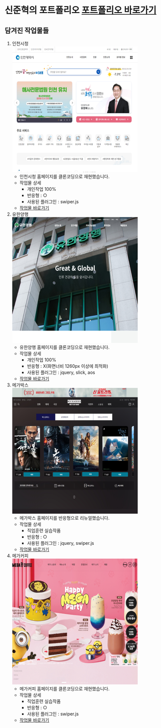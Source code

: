 # 신준혁의 포트폴리오    [포트폴리오 바로가기](https://dunadan613.github.io/)    
## 담겨진 작업물들   
1. 인천시청    
    <img src="./assets/images/preview-incheon.jpg" width="400" height="400">   
    - 인천시청 홈페이지를 클론코딩으로 재현했습니다.     
    - 작업물 상세    
        - 개인작업 100%      
        - 반응형 : ○     
        - 사용된 플러그인 : swiper.js    
    - [작업물 바로가기](https://dunadan613.github.io/incheon/)   
1. 유한양행    
    <img src="./assets/images/preview-yuhan.jpg" width="400" height="400">    
    - 유한양행 홈페이지를 클론코딩으로 재현했습니다.    
    - 작업물 상세    
        - 개인작업 100%    
        - 반응형 : Χ(화면너비 1260px 이상에 최적화)    
        - 사용된 플러그인 : jquery, slick, aos    
    - [작업물 바로가기](https://dunadan613.github.io/yuhan/)    
1. 메가박스    
    <img src="./assets/images/preview-megabox.jpg" width="400" height="400">    
    - 메가박스 홈페이지를 반응형으로 리뉴얼했습니다.    
    - 작업물 상세    
        - 직업훈련 실습작품    
        - 반응형 : ○    
        - 사용된 플러그인 : jquery, swiper.js    
    - [작업물 바로가기](https://dunadan613.github.io/megabox/)    
1. 메가커피    
    <img src="./assets/images/preview-megacoffee.jpg" width="400" height="400">    
    - 메가커피 홈페이지를 클론코딩으로 재현했습니다.    
    - 작업물 상세    
        - 직업훈련 실습작품    
        - 반응형 : ○    
        - 사용된 플러그인 : swiper.js    
    - [작업물 바로가기](https://dunadan613.github.io/megacoffee/)    